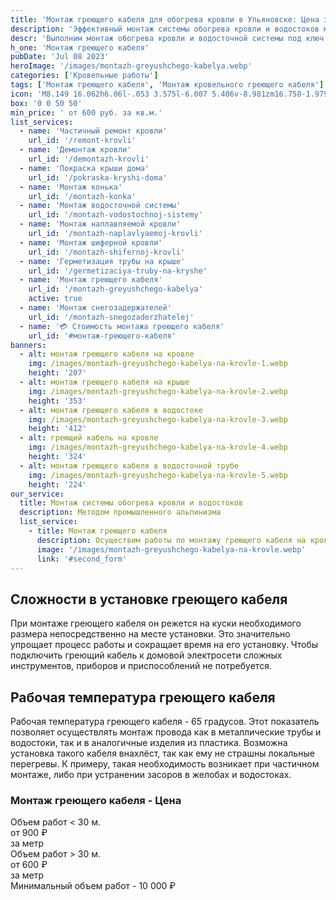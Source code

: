```yaml
---
title: 'Монтаж греющего кабеля для обогрева кровли в Ульяновске: Цена за пог. м.'
description: 'Эффективный монтаж системы обогрева кровли и водостоков методом промышленного альпинизма. Цена от 600 руб. за м. Звоните!'
descr: 'Выполним монтаж обогрева кровли и водосточной системы под ключ.'
h_one: 'Монтаж греющего кабеля'
pubDate: 'Jul 08 2023'
heroImage: '/images/montazh-greyushchego-kabelya.webp'
categories: ['Кровельные работы']
tags: ['Монтаж греющего кабеля', 'Монтаж кровельного греющего кабеля']
icon: 'M8.149 16.062h6.06l-.053 3.575l-6.007 5.406v-8.981zm16.758-1.979L1 35.169L3.52 38l21.485-18.954L46.486 38L49 35.169L25.097 14.083L25 14l-.093.083z'
box: '0 0 50 50'
min_price: ' от 600 руб. за кв.м.'
list_services:
  - name: 'Частичный ремонт кровли'
    url_id: '/remont-krovli'
  - name: 'Демонтаж кровли'
    url_id: '/demontazh-krovli'
  - name: 'Покраска крыши дома'
    url_id: '/pokraska-kryshi-doma'
  - name: 'Монтаж конька'
    url_id: '/montazh-konka'
  - name: 'Монтаж водосточной системы'
    url_id: '/montazh-vodostochnoj-sistemy'
  - name: 'Монтаж наплавляемой кровли'
    url_id: '/montazh-naplavlyaemoj-krovli'
  - name: 'Монтаж шиферной кровли'
    url_id: '/montazh-shifernoj-krovli'
  - name: 'Герметизация трубы на крыше'
    url_id: '/germetizaciya-truby-na-kryshe'
  - name: 'Монтаж греющего кабеля'
    url_id: '/montazh-greyushchego-kabelya'
    active: true
  - name: 'Монтаж снегозадержателей'
    url_id: '/montazh-snegozaderzhatelej'
  - name: '💳 Стоимость монтажа греющего кабеля'
    url_id: '#монтаж-греющего-кабеля'
banners:
  - alt: монтаж греющего кабеля на кровле
    img: /images/montazh-greyushchego-kabelya-na-krovle-1.webp
    height: '207'
  - alt: монтаж греющего кабеля на крыше
    img: /images/montazh-greyushchego-kabelya-na-krovle-2.webp
    height: '353'
  - alt: монтаж греющего кабеля в водостоке
    img: /images/montazh-greyushchego-kabelya-na-krovle-3.webp
    height: '412'
  - alt: греющий кабель на кровле
    img: /images/montazh-greyushchego-kabelya-na-krovle-4.webp
    height: '324'
  - alt: монтаж греющего кабеля в водосточной трубе
    img: /images/montazh-greyushchego-kabelya-na-krovle-5.webp
    height: '224'
our_service:
  title: Монтаж системы обогрева кровли и водостоков
  description: Методом промышленного альпинизма
  list_service:
    - title: Монтаж греющего кабеля
      description: Осуществим работы по монтажу греющего кабеля на кровлю! Бригада с опытом работы в Ульяновске больше десяти лет!
      image: '/images/montazh-greyushchego-kabelya-na-krovle.webp'
      link: '#second_form'
---
```


## Сложности в установке греющего кабеля

При монтаже греющего кабеля он режется на куски необходимого размера непосредственно на месте установки. Это значительно упрощает процесс работы и сокращает время на его установку. Чтобы подключить греющий кабель к домовой электросети сложных инструментов, приборов и приспособлений не потребуется.

## Рабочая температура греющего кабеля

Рабочая температура греющего кабеля - 65 градусов. Этот показатель позволяет осуществлять монтаж провода как в металлические трубы и водостоки, так и в аналогичные изделия из пластика. Возможна установка такого кабеля внахлёст, так как ему не страшны локальные перегревы. К примеру, такая необходимость возникает при частичном монтаже, либо при устранении засоров в желобах и водостоках.

<div id="монтаж-греющего-кабеля" class="gradientBg mx-auto my-4 max-w-full rounded-xl p-14 text-center shadow-lg"><h3 class="flex justify-center px-4 pt-6 font-bold lg:text-xl"><div class="text-white">Монтаж греющего кабеля - Цена</div></h3><div class="flex flex-wrap justify-center gap-4 py-4"><div class="flex max-w-[350px] flex-col gap-2 rounded-xl bg-gray-200 bg-opacity-30 p-6 text-white shadow-md backdrop-blur-lg backdrop-filter"><div class="text-sm font-semibold">Объем работ &lt; 30 м.</div><div class="text-3xl font-semibold tracking-tight">от 900 ₽</div><div class="font-normal">за метр</div></div><div class="flex max-w-[500px] flex-col gap-2 rounded-xl bg-gray-200 bg-opacity-30 p-6 text-white shadow-md backdrop-blur-lg backdrop-filter"><div class="text-sm font-semibold">Объем работ &gt; 30 м.</div><div class="text-3xl font-semibold tracking-tight">от 600 ₽</div><div class="font-normal">за метр</div></div></div><div class="flex justify-center pb-6">Минимальный объем работ - 10 000 ₽</div></div>
